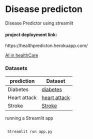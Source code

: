 # Disease predicton
Disease Predictor using streamlit
<h4> project deployment link:</h4>
https://healthpredicton.herokuapp.com/

[AI in healthCare](https://github.com/Praneethkanchanakuntla/healthcare/blob/main/photo2.png)
<h3> Datasets </h3>

|prediction   | Dataset|
|---|---|
|Diabetes     | [diabetes](https://www.kaggle.com/uciml/pima-indians-diabetes-database)|
|Heart attack |[heart attack](https://www.kaggle.com/rashikrahmanpritom/heart-attack-analysis-prediction-dataset)|
|Stroke       |[Stroke](https://www.kaggle.com/fedesoriano/stroke-prediction-dataset)|


<p> running a Streamlit app <p>
 
```

 Streamlit run app.py
 
```
 
   
    
